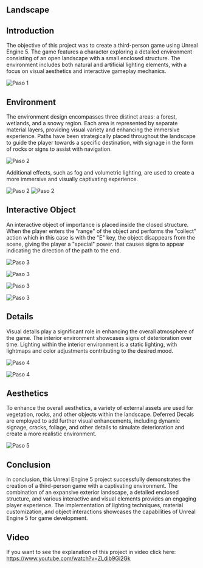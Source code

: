 ## Landscape

## Introduction

The objective of this project was to create a third-person game using Unreal Engine 5. The game features a character exploring a detailed environment consisting of an open landscape with a small enclosed structure. The environment includes both natural and artificial lighting elements, with a focus on visual aesthetics and interactive gameplay mechanics.

 ![Paso 1](imgs/Captura2.png)
  
## Environment

The environment design encompasses three distinct areas: a forest, wetlands, and a snowy region. Each area is represented by separate material layers, providing visual variety and enhancing the immersive experience. Paths have been strategically placed throughout the landscape to guide the player towards a specific destination, with signage in the form of rocks or signs to assist with navigation.

 ![Paso 2](imgs/Captura1.png)

 Additional effects, such as fog and volumetric lighting, are used to create a more immersive and visually captivating experience.
 
 ![Paso 2](imgs/Captura10.png)
 ![Paso 2](imgs/Captura11.png)
 
## Interactive Object

An interactive object of importance is placed inside the closed structure. When the player enters the "range" of the object and performs the "collect" action which in this case is with the "E" key, the object disappears from the scene, giving the player a "special" power. that causes signs to appear indicating the direction of the path to the end.

![Paso 3](imgs/Captura4.png)

![Paso 3](imgs/Captura5.png)

![Paso 3](imgs/Captura6.png)

![Paso 3](/imgs/gif1.gif)

## Details
Visual details play a significant role in enhancing the overall atmosphere of the game. The interior environment showcases signs of deterioration over time. Lighting within the interior environment is a static  lighting, with lightmaps and color adjustments contributing to the desired mood. 

![Paso 4](imgs/Captura7.png)

![Paso 4](imgs/Captura8.png)

## Aesthetics

To enhance the overall aesthetics, a variety of external assets are used for vegetation, rocks, and other objects within the landscape. Deferred Decals are employed to add further visual enhancements, including dynamic signage, cracks, foliage, and other details to simulate deterioration and create a more realistic environment.

![Paso 5](imgs/Captura9.png)

## Conclusion
In conclusion, this Unreal Engine 5 project successfully demonstrates the creation of a third-person game with a captivating environment. The combination of an expansive exterior landscape, a detailed enclosed structure, and various interactive and visual elements provides an engaging player experience. The implementation of lighting techniques, material customization, and object interactions showcases the capabilities of Unreal Engine 5 for game development.

## Video
If you want to see the explanation of this project in video click here: https://www.youtube.com/watch?v=ZLdib9Gi2Gk 
